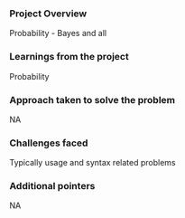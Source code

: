 ### Project Overview

 Probability - Bayes and all


### Learnings from the project

 Probability


### Approach taken to solve the problem

 NA


### Challenges faced

 Typically usage and syntax related problems


### Additional pointers

 NA



